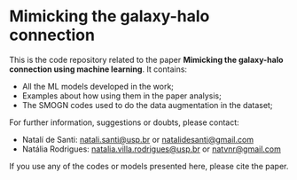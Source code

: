 # Mimicking the galaxy-halo connection

This is the code repository related to the paper **Mimicking the galaxy-halo connection using machine learning**. It contains:

* All the ML models developed in the work;
* Examples about how using them in the paper analysis;
* The SMOGN codes used to do the data augmentation in the dataset;

For further information, suggestions or doubts, please contact:

* Natalí de Santi: natali.santi@usp.br or natalidesanti@gmail.com
* Natália Rodrigues: natalia.villa.rodrigues@usp.br or natvnr@gmail.com

If you use any of the codes or models presented here, please cite the paper.